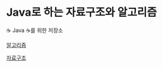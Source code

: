 # Java로 하는 자료구조와 알고리즘

:coffee: Java :coffee:를 위한 저장소



[알고리즘](https://github.com/itzjamie96/Java-DataStructure-and-Algorithms/tree/master/알고리즘)

[자료구조](https://github.com/itzjamie96/Java-DataStructure-and-Algorithms/tree/master/자료구조)

